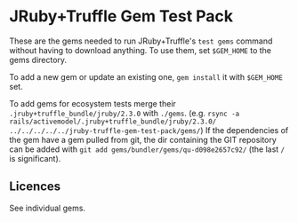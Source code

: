 # JRuby+Truffle Gem Test Pack

These are the gems needed to run JRuby+Truffle's `test gems` command without
having to download anything. To use them, set `$GEM_HOME` to the gems
directory.

To add a new gem or update an existing one, `gem install` it with `$GEM_HOME`
set.

To add gems for ecosystem tests merge their `.jruby+truffle_bundle/jruby/2.3.0`
with `./gems`. (e.g. `rsync -a rails/activemodel/.jruby+truffle_bundle/jruby/2.3.0/
../../../../../jruby-truffle-gem-test-pack/gems/`) If the dependencies of the
gem have a gem pulled from git, the dir containing the GIT repository can be
added with `git add gems/bundler/gems/qu-d098e2657c92/` (the last `/` is
significant).

## Licences

See individual gems.
